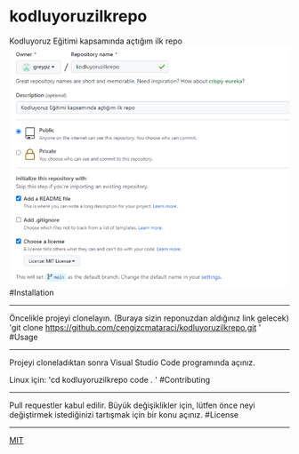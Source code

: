 # kodluyoruzilkrepo

Kodluyoruz Eğitimi kapsamında açtığım ilk repo
![projeresmi](https://github.com/greypz/kodluyoruzilkrepo/blob/main/kodluyoruz/kodluyoruz.png)
#Installation

---

Öncelikle projeyi clonelayın. (Buraya sizin reponuzdan aldığınız link gelecek)
'git clone https://github.com/cengizcmataraci/kodluyoruzilkrepo.git
'
#Usage

---

Projeyi cloneladıktan sonra Visual Studio Code programında açınız.

Linux için:
'cd kodluyoruzilkrepo
code .
'
#Contributing

---

Pull requestler kabul edilir. Büyük değişiklikler için, lütfen önce neyi değiştirmek istediğinizi tartışmak için bir konu açınız.
#License

---

[MIT](https://choosealicense.com/licenses/mit/)
